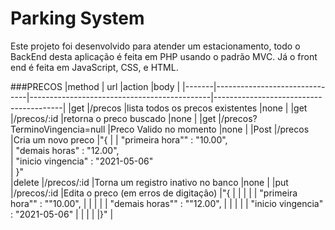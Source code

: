 # Parking System

Este projeto foi desenvolvido para atender um estacionamento, todo o BackEnd desta aplicação é feita em PHP usando o padrão MVC. Já o front end é feita em JavaScript, CSS, e HTML.





###PRECOS
|method	| url	                          |action	                                      |body                                    |
|-------|-------------------------------|---------------------------------------------|----------------------------------------|
|get   	|/precos	                      |lista todos os precos existentes	            |none                                    |
|get	  |/precos/:id	                  |retorna o preco buscado	                    |none                                    |
|get   	|/precos?TerminoVingencia=null	|Preco Valido no momento	                    |none                                    |
|Post	  |/precos	                      |Cria um novo preco	                          |"{                                      |
|                                                                                        "primeira hora"" : "10.00",           
|                                                                                        "demais horas" : "12.00",            
|                                                                                        "inicio vingencia" : "2021-05-06"     
|                                                                                       }"                                      
|delete	|/precos/:id	                  |Torna um registro inativo no banco	          |none                                    |
|put	  |/precos/:id	                  |Edita o preco (em erros de digitação)	      |"{                                      |
|       |                               |                                             |   "primeira hora"" : ""10.00",         |
|       |                               |                                             |   "demais horas"" : ""12.00",          |
|       |                               |                                             |   "inicio vingencia" : "2021-05-06"    |
|       |                               |                                             |}"                                      |
